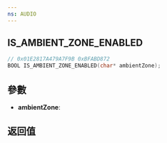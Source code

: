 ```yaml
---
ns: AUDIO
---
```

## IS_AMBIENT_ZONE_ENABLED

```c
// 0x01E2817A479A7F9B 0xBFABD872
BOOL IS_AMBIENT_ZONE_ENABLED(char* ambientZone);
```


## 參數
* **ambientZone**: 

## 返回值
